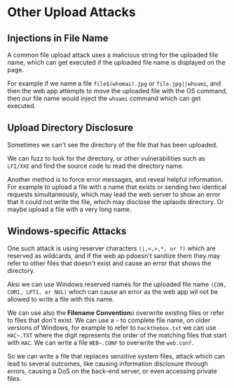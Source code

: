 # Other Upload Attacks

## Injections in File Name

A common file upload attack uses a malicious string for the uploaded file name, which can get executed if the uploaded file name is displayed on the page.

For example if we name a file `file$(whomai).jpg` or `file.jpg||whoami`, and then the web app attempts to move the uploaded file with the OS command, then our file name would inject the `whoami` command which can get executed.

## Upload Directory Disclosure

Sometimes we can't see the directory of the file that has been uploaded.

We can fuzz to look for the directory, or other vulnerabilities such as `LFI/XXE` and find the source code to read the directory name.

Another method is to force error messages, and reveal helpful information. For example to upload a file with a name that exists or sending two identical requests simultaneously, which may lead the web server to show an error that it could not write the file, which may disclose the uplaods directory. Or maybe upload a file with a very long name.

## Windows-specific Attacks

One such attack is using reserver characters `(|,<,>,*, or ?)` which are reserved as wildcards, and if the web ap pdoesn't sanitize them they may refer to other files that doesn't exist and cause an error that shows the directory.

Aksi we can use Windows reserved names for the uploaded file name `(CON, COM1, LPT1, or NUL)` which can cause an error as the web app wil not be allowed to write a file with this name.

We can use also the **Filename Convention**o overwrite existing files or refer to files that don't exist. We can use a `~` to complete file name, on older versions of Windows, for example to refer to `hackthebox.txt` we can use `HAC~.TXT` where the digit represents the order of the matching files that start with `HAC`. We can write a file `WEB~.CONF` to overwrite the `web.conf`.


So we can write a file that replaces sensitive system files, attack which can lead to several outcomes, like causing information disclosure through errors, causing a DoS on the back-end server, or even accessing private files.

